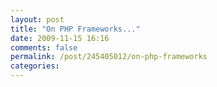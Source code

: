 ```yaml
---
layout: post
title: "On PHP Frameworks..."
date: 2009-11-15 16:16
comments: false
permalink: /post/245405012/on-php-frameworks
categories:
---
```


 